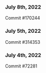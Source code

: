 ### July 8th, 2022

Commit #170244

### July 5th, 2022

Commit #314353


### July 4th, 2022

Commit #72281
